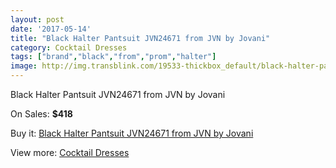 ```yaml
---
layout: post
date: '2017-05-14'
title: "Black Halter Pantsuit JVN24671 from JVN by Jovani"
category: Cocktail Dresses
tags: ["brand","black","from","prom","halter"]
image: http://img.transblink.com/19533-thickbox_default/black-halter-pantsuit-jvn24671-from-jvn-by-jovani.jpg
---
```

Black Halter Pantsuit JVN24671 from JVN by Jovani

On Sales: **$418**
<a href="https://www.transblink.com/en/cocktail-dresses/6147-black-halter-pantsuit-jvn24671-from-jvn-by-jovani.html"><amp-img layout="responsive" width="600" height="600" src="//img.transblink.com/19533-thickbox_default/black-halter-pantsuit-jvn24671-from-jvn-by-jovani.jpg" alt="Black Halter Pantsuit JVN24671 from JVN by Jovani 0" /></a>
<a href="https://www.transblink.com/en/cocktail-dresses/6147-black-halter-pantsuit-jvn24671-from-jvn-by-jovani.html"><amp-img layout="responsive" width="600" height="600" src="//img.transblink.com/19534-thickbox_default/black-halter-pantsuit-jvn24671-from-jvn-by-jovani.jpg" alt="Black Halter Pantsuit JVN24671 from JVN by Jovani 1" /></a>

Buy it: [Black Halter Pantsuit JVN24671 from JVN by Jovani](https://www.transblink.com/en/cocktail-dresses/6147-black-halter-pantsuit-jvn24671-from-jvn-by-jovani.html "Black Halter Pantsuit JVN24671 from JVN by Jovani")

View more: [Cocktail Dresses](https://www.transblink.com/en/38-cocktail-dresses "Cocktail Dresses")